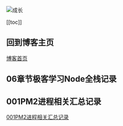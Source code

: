 ![成长](/images/home.png)

[[toc]]


## 回到博客主页
[博客首页](./../README.md)  

## 06章节极客学习Node全栈记录

## 001PM2进程相关汇总记录
[001PM2进程相关汇总记录](./001PM2%E8%BF%9B%E7%A8%8B%E7%9B%B8%E5%85%B3%E6%B1%87%E6%80%BB%E8%AE%B0%E5%BD%95.md)